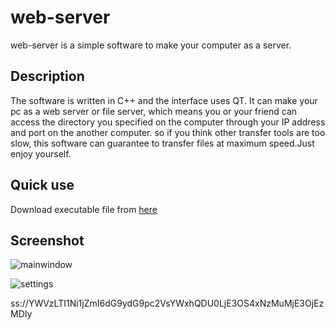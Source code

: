 # web-server

web-server is a simple software to make your computer as a server.

## Description

The software is written in C++ and the interface uses QT. It can make your pc as a web server or file server, which means you or your friend can access the directory you specified on the computer through your IP address and port on the another computer. so if you think other transfer tools are too slow, this software can guarantee to transfer files at maximum speed.Just enjoy yourself.

## Quick use

Download executable file from [here](https://github.com/tortoiselala/web-server/releases)

## Screenshot

![mainwindow](https://raw.githubusercontent.com/tortoiselala/web-server/master/img/Screenshot-mainwindow.png)

![settings](https://raw.githubusercontent.com/tortoiselala/web-server/master/img/Screenshot-setting.png)


ss://YWVzLTI1Ni1jZmI6dG9ydG9pc2VsYWxhQDU0LjE3OS4xNzMuMjE3OjEzMDIy
